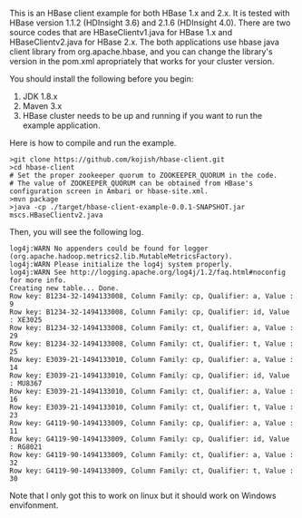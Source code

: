 This is an HBase client example for both HBase 1.x and 2.x. It is tested with HBase version 1.1.2 (HDInsight 3.6) and 2.1.6 (HDInsight 4.0). There are two source codes that are HBaseClientv1.java for HBase 1.x and HBaseClientv2.java for HBase 2.x. The both applications use hbase java client library from org.apache.hbase, and you can change the library's version in the pom.xml apropriately that works for your cluster version.

You should install the following before you begin:
1. JDK 1.8.x
2. Maven 3.x
3. HBase cluster needs to be up and running if you want to run the example application.

Here is how to compile and run the example.
```command line
>git clone https://github.com/kojish/hbase-client.git
>cd hbase-client
# Set the proper zookeeper quorum to ZOOKEEPER_QUORUM in the code.
# The value of ZOOKEEPER_QUORUM can be obtained from HBase's configuration screen in Ambari or hbase-site.xml.
>mvn package
>java -cp ./target/hbase-client-example-0.0.1-SNAPSHOT.jar mscs.HBaseClientv2.java
```
Then, you will see the following log.
```
log4j:WARN No appenders could be found for logger (org.apache.hadoop.metrics2.lib.MutableMetricsFactory).
log4j:WARN Please initialize the log4j system properly.
log4j:WARN See http://logging.apache.org/log4j/1.2/faq.html#noconfig for more info.
Creating new table... Done.
Row key: B1234-32-1494133008, Column Family: cp, Qualifier: a, Value : 9
Row key: B1234-32-1494133008, Column Family: cp, Qualifier: id, Value : XE3025
Row key: B1234-32-1494133008, Column Family: ct, Qualifier: a, Value : 29
Row key: B1234-32-1494133008, Column Family: ct, Qualifier: t, Value : 25
Row key: E3039-21-1494133010, Column Family: cp, Qualifier: a, Value : 14
Row key: E3039-21-1494133010, Column Family: cp, Qualifier: id, Value : MU8367
Row key: E3039-21-1494133010, Column Family: ct, Qualifier: a, Value : 16
Row key: E3039-21-1494133010, Column Family: ct, Qualifier: t, Value : 23
Row key: G4119-90-1494133009, Column Family: cp, Qualifier: a, Value : 11
Row key: G4119-90-1494133009, Column Family: cp, Qualifier: id, Value : RG8021
Row key: G4119-90-1494133009, Column Family: ct, Qualifier: a, Value : 32
Row key: G4119-90-1494133009, Column Family: ct, Qualifier: t, Value : 30
```
Note that I only got this to work on linux but it should work on Windows envifonment.
